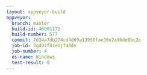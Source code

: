 ```yaml
---
layout: appveyor-build
appveyor:
  branch: master
  build-id: 46001172
  build-number: 577
  commit: 7d34a7db274cd4d09a13950fae36e2a96de8bc2c
  job-id: 3g49if4ieojfa44v
  job-number: 4
  os-name: Windows
  test-result: 0
---
```

